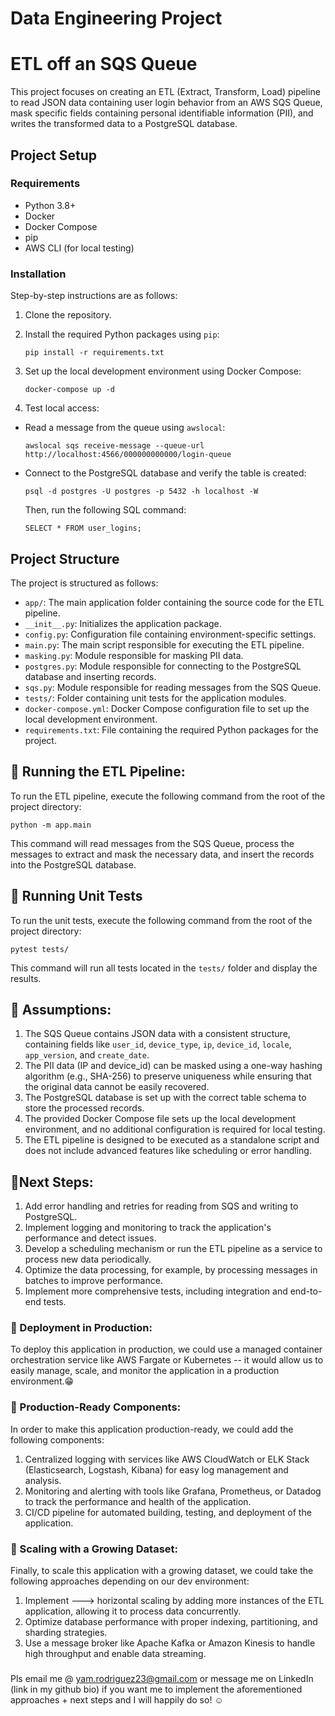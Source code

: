 # Data Engineering Project
# ETL off an SQS Queue


This project focuses on creating an ETL (Extract, Transform, Load) pipeline to read JSON data containing user login behavior from an AWS SQS Queue, mask specific fields containing personal identifiable information (PII), and writes the transformed data to a PostgreSQL database.

## Project Setup

### Requirements

- Python 3.8+
- Docker
- Docker Compose
- pip
- AWS CLI (for local testing)

### Installation
Step-by-step instructions are as follows:

1. Clone the repository.

2. Install the required Python packages using `pip`:
    ```
    pip install -r requirements.txt
    ```

3. Set up the local development environment using Docker Compose: 
    ```
    docker-compose up -d
    ```

4. Test local access:

- Read a message from the queue using `awslocal`:

  ```
  awslocal sqs receive-message --queue-url http://localhost:4566/000000000000/login-queue
  ```

- Connect to the PostgreSQL database and verify the table is created:

  ```
  psql -d postgres -U postgres -p 5432 -h localhost -W
  ```

  Then, run the following SQL command:

  ```
  SELECT * FROM user_logins;
  ```

## Project Structure

The project is structured as follows:

- `app/`: The main application folder containing the source code for the ETL pipeline.
- `__init__.py`: Initializes the application package.
- `config.py`: Configuration file containing environment-specific settings.
- `main.py`: The main script responsible for executing the ETL pipeline.
- `masking.py`: Module responsible for masking PII data.
- `postgres.py`: Module responsible for connecting to the PostgreSQL database and inserting records.
- `sqs.py`: Module responsible for reading messages from the SQS Queue.
- `tests/`: Folder containing unit tests for the application modules.
- `docker-compose.yml`: Docker Compose configuration file to set up the local development environment.
- `requirements.txt`: File containing the required Python packages for the project.

## :runner: Running the ETL Pipeline: 

To run the ETL pipeline, execute the following command from the root of the project directory: 
```
python -m app.main
```
This command will read messages from the SQS Queue, process the messages to extract and mask the necessary data, and insert the records into the PostgreSQL database.

## :pray: Running Unit Tests

To run the unit tests, execute the following command from the root of the project directory:
```
pytest tests/
```
This command will run all tests located in the `tests/` folder and display the results.

## :eyes: Assumptions: 

1. The SQS Queue contains JSON data with a consistent structure, containing fields like `user_id`, `device_type`, `ip`, `device_id`, `locale`, `app_version`, and `create_date`.
2. The PII data (IP and device_id) can be masked using a one-way hashing algorithm (e.g., SHA-256) to preserve uniqueness while ensuring that the original data cannot be easily recovered.
3. The PostgreSQL database is set up with the correct table schema to store the processed records.
4. The provided Docker Compose file sets up the local development environment, and no additional configuration is required for local testing.
5. The ETL pipeline is designed to be executed as a standalone script and does not include advanced features like scheduling or error handling.

## :runner:Next Steps: 

1. Add error handling and retries for reading from SQS and writing to PostgreSQL.
2. Implement logging and monitoring to track the application's performance and detect issues.
3. Develop a scheduling mechanism or run the ETL pipeline as a service to process new data periodically.
4. Optimize the data processing, for example, by processing messages in batches to improve performance.
5. Implement more comprehensive tests, including integration and end-to-end tests.

### :raising_hand: Deployment in Production: 

To deploy this application in production, we could use a managed container orchestration service like AWS Fargate or Kubernetes -- it would allow us to easily manage, scale, and monitor the application in a production environment.:grin:

### :speech_balloon: Production-Ready Components:

In order to make this application production-ready, we could add the following components:

1. Centralized logging with services like AWS CloudWatch or ELK Stack (Elasticsearch, Logstash, Kibana) for easy log management and analysis.
2. Monitoring and alerting with tools like Grafana, Prometheus, or Datadog to track the performance and health of the application.
3. CI/CD pipeline for automated building, testing, and deployment of the application.

### :muscle: Scaling with a Growing Dataset:

Finally, to scale this application with a growing dataset, we could take the following approaches depending on our dev environment:

1. Implement ---> horizontal scaling by adding more instances of the ETL application, allowing it to process data concurrently.
2. Optimize database performance with proper indexing, partitioning, and sharding strategies.
3. Use a message broker like Apache Kafka or Amazon Kinesis to handle high throughput and enable data streaming.

###
Pls email me @ yam.rodriguez23@gmail.com or message me on LinkedIn (link in my github bio) if you want me to implement the aforementioned approaches + next steps and I will happily do so! :relaxed:
